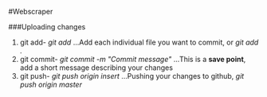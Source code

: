 #Webscraper


###Uploading changes
1. git add- *git add <files>* 
...Add each individual file you want to commit, or *git add .*
2. git commit- *git commit -m "Commit message"*
...This is a **save point**, add a short message describing your changes 
3. git push- *git push origin insert <branch name>* 
...Pushing your changes to github, *git push origin master*
